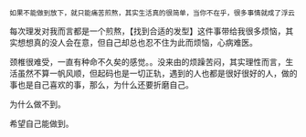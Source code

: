 ```
如果不能做到放下，就只能痛苦煎熬，其实生活真的很简单，当你不在乎，很多事情就成了浮云
```

每次理发对我而言都是一个煎熬，【找到合适的发型】这件事带给我很多烦恼，其实想想真的没人会在意，但自己却总也忍不住为此而烦恼，心病难医。

颈椎很难受，一直有种命不久矣的感觉。。没来由的烦躁苦闷，其实理性而言，生活虽然不算一帆风顺，但起码也是一切正轨，遇到的人也都是很好很好的人，做的事也是自己喜欢的事，那么，为什么还要折磨自己。

为什么做不到。

希望自己能做到。
